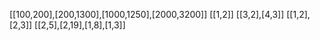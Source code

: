 [[100,200],[200,1300],[1000,1250],[2000,3200]]
[[1,2]]
[[3,2],[4,3]]
[[1,2],[2,3]]
[[2,5],[2,19],[1,8],[1,3]]